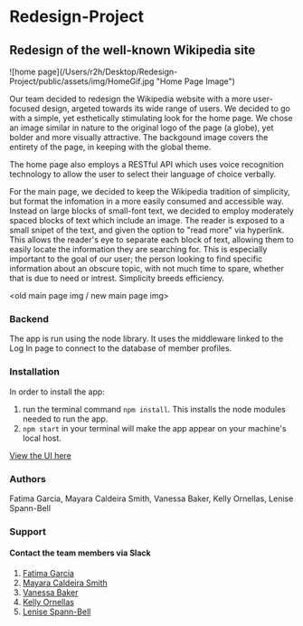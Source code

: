 # Redesign-Project
## Redesign of the well-known Wikipedia site

  <home img>
  ![home page](/Users/r2h/Desktop/Redesign-Project/public/assets/img/HomeGif.jpg "Home Page Image")

Our team decided to redesign the Wikipedia website with a more user-focused design, argeted towards its wide range of users. We decided to go with a simple, yet esthetically stimulating look for the home page. We chose an image similar in nature to the original logo of the page (a globe), yet bolder and more visually attractive. The backgound image covers the entirety of the page, in keeping with the global theme.

The home page also employs a RESTful API which uses voice recognition technology to allow the user to select their language of choice verbally.

For the main page, we decided to keep the Wikipedia tradition of simplicity, but format the infomation in a more easily consumed and accessible way. Instead on large blocks of small-font text, we decided to employ moderately spaced blocks of text which include an image. The reader is exposed to a small snipet of the text, and given the option to "read more" via hyperlink. This allows the reader's eye to separate each block of text, allowing them to easily locate the information they are searching for. This is especially important to the goal of our user; the person looking to find specific information about an obscure topic, with not much time to spare, whether that is due to need or intrest.  Simplicity breeds efficiency.
    
<old main page img / new main page img>

### Backend

  The app is run using the node library. It uses the middleware linked to the Log In page to connect to the database of member profiles.

### Installation
  In order to install the app:
  1. run the terminal command `npm install`. This installs the node modules needed to run the app. 
  2. `npm start` in your terminal will make the app appear on your machine's local host. 
  
  [View the UI here](https://wikipedia-redesign.netlify.app/)

  
  <terminal image>
  
  ### Authors 
  Fatima Garcia, Mayara Caldeira Smith, Vanessa Baker, Kelly Ornellas, Lenise Spann-Bell
  
  ### Support
  #### Contact the team members via Slack
  1. [Fatima Garcia](https://roadtohire.slack.com/team/UFQG4GRPS)
  2. [Mayara Caldeira Smith](https://roadtohire.slack.com/team/UTG5L40QJ)
  3. [Vanessa Baker](https://roadtohire.slack.com/team/UTUVDFREZ)
  4. [Kelly Ornellas](https://roadtohire.slack.com/team/UTUVDFREZ)
  5. [Lenise Spann-Bell](https://roadtohire.slack.com/team/UTUVDCYKX)